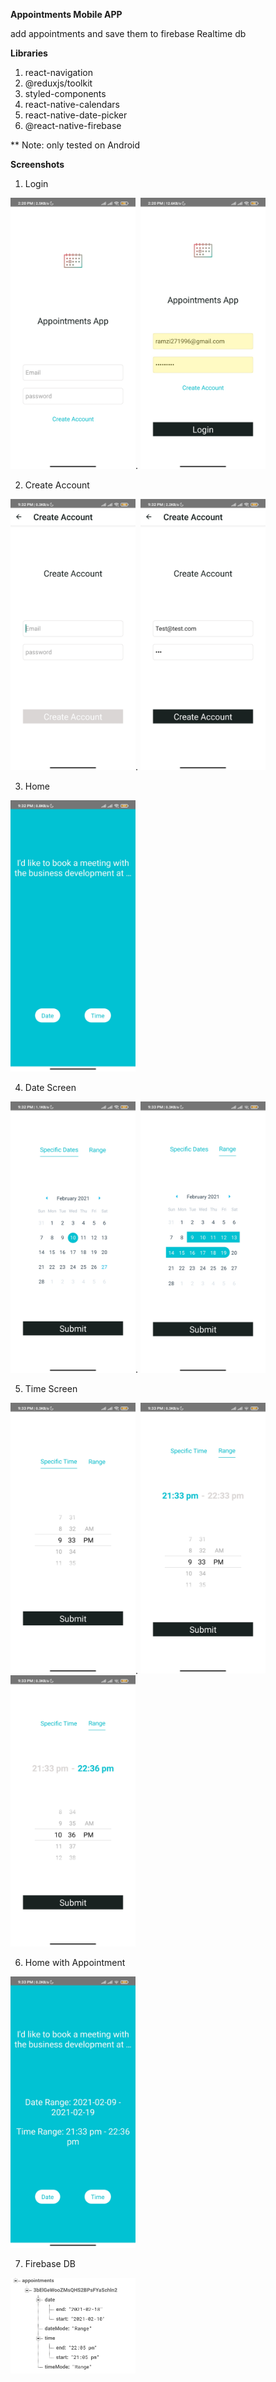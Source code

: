 **Appointments Mobile APP**

add appointments and save them to firebase Realtime db

**Libraries**
1) react-navigation
2) @reduxjs/toolkit
3) styled-components
4) react-native-calendars
5) react-native-date-picker
6) @react-native-firebase

** Note: only tested on Android

**Screenshots**
1) Login

<img src="https://github.com/ramzitannous/appointments_app/blob/master/screenshots/1.jpg" width="200"/>.   <img src="https://github.com/ramzitannous/appointments_app/blob/master/screenshots/2.jpg" width="200"/>

2) Create Account

<img src="https://github.com/ramzitannous/appointments_app/blob/master/screenshots/3.jpg" width="200"/>.   <img src="https://github.com/ramzitannous/appointments_app/blob/master/screenshots/4.jpg" width="200"/>

3) Home

<img src="https://github.com/ramzitannous/appointments_app/blob/master/screenshots/5.jpg" width="200"/>

4) Date Screen

<img src="https://github.com/ramzitannous/appointments_app/blob/master/screenshots/6.jpg" width="200"/>.   <img src="https://github.com/ramzitannous/appointments_app/blob/master/screenshots/7.jpg" width="200"/>

5) Time Screen

<img src="https://github.com/ramzitannous/appointments_app/blob/master/screenshots/8.jpg" width="200"/>.   <img src="https://github.com/ramzitannous/appointments_app/blob/master/screenshots/9.jpg" width="200"/>   <img src="https://github.com/ramzitannous/appointments_app/blob/master/screenshots/10.jpg" width="200"/>

6) Home with Appointment
<img src="https://github.com/ramzitannous/appointments_app/blob/master/screenshots/11.jpg" width="200"/>

7) Firebase DB
<img src="https://github.com/ramzitannous/appointments_app/blob/master/screenshots/firebase_db.png" width="200"/>
